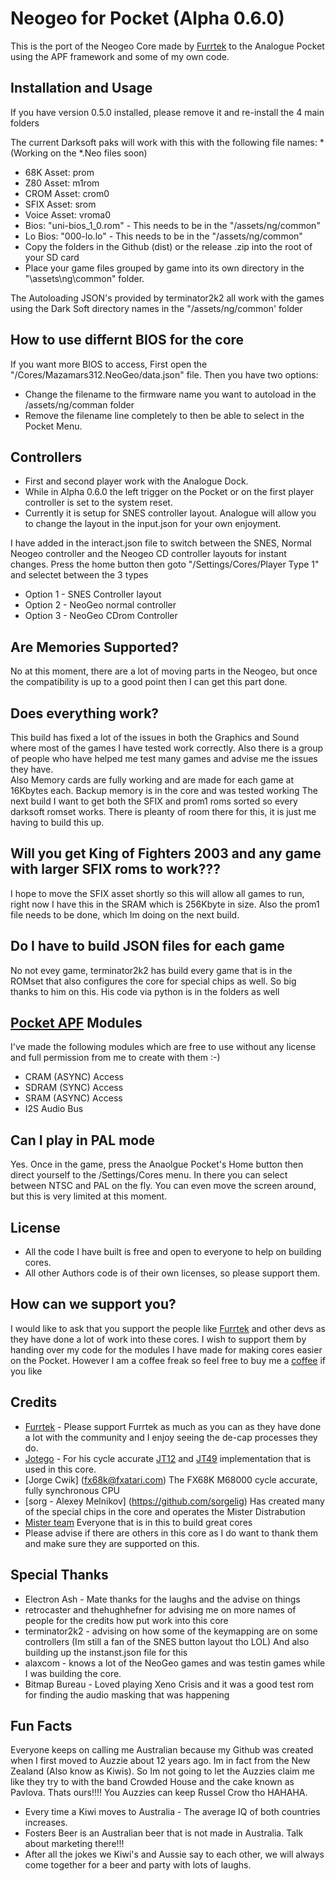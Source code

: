 # Neogeo for Pocket (Alpha 0.6.0)

This is the port of the Neogeo Core made by [Furrtek](https://www.patreon.com/furrtek/posts) to the Analogue Pocket using the APF framework and some of my own code.

## Installation and Usage 

If you have version 0.5.0 installed, please remove it and re-install the 4 main folders

The current Darksoft paks will work with this with the following file names:
*(Working on the *.Neo files soon)
* 68K Asset: prom
* Z80 Asset: m1rom
* CROM Asset: crom0
* SFIX Asset: srom
* Voice Asset: vroma0
* Bios: "uni-bios_1_0.rom" - This needs to be in the "/assets/ng/common"
* Lo Bios: "000-lo.lo" - This needs to be in the "/assets/ng/common"
* Copy the folders in the Github (dist) or the release .zip into the root of your SD card
* Place your game files grouped by game into its own directory in the "\assets\ng\common" folder.

The Autoloading JSON's provided by terminator2k2 all work with the games using the Dark Soft directory names in the "/assets/ng/common' folder

## How to use differnt BIOS for the core 
If you want more BIOS to access, First open the "/Cores/Mazamars312.NeoGeo/data.json" file. Then you have two options:
* Change the filename to the firmware name you want to autoload in the /assets/ng/comman folder 
* Remove the filename line completely to then be able to select in the Pocket Menu.

## Controllers 

* First and second player work with the Analogue Dock.
* While in Alpha 0.6.0 the left trigger on the Pocket or on the first player controller is set to the system reset.
* Currently it is setup for SNES controller layout. Analogue will allow you to change the layout in the input.json for your own enjoyment. 

I have added in the interact.json file to switch between the SNES, Normal Neogeo controller and the Neogeo CD controller layouts for instant changes. Press the home button then goto "/Settings/Cores/Player Type 1" and selectet between the 3 types
* Option 1 - SNES Controller layout 
* Option 2 - NeoGeo normal controller 
* Option 3 - NeoGeo CDrom Controller 

## Are Memories Supported?
No at this moment, there are a lot of moving parts in the Neogeo, but once the compatibility is up to a good point then I can get this part done. 

## Does everything work?
This build has fixed a lot of the issues in both the Graphics and Sound where most of the games I have tested work correctly. Also there is a group of people who have helped me test many games and advise me the issues they have.  
Also Memory cards are fully working and are made for each game at 16Kbytes each. Backup memory is in the core and was tested working
The next build I want to get both the SFIX and prom1 roms sorted so every darksoft romset works. There is pleanty of room there for this, it is just me having to build this up.

## Will you get King of Fighters 2003 and any game with larger SFIX roms to work???
I hope to move the SFIX asset shortly so this will allow all games to run, right now I have this in the SRAM which is 256Kbyte in size. Also the prom1 file needs to be done, which Im doing on the next build.

## Do I have to build JSON files for each game
No not evey game, terminator2k2 has build every game that is in the ROMset that also configures the core for special chips as well. So big thanks to him on this. His code via python is in the folders as well

## [Pocket APF](https://www.analogue.co/developer/docs/overview) Modules
I've made the following modules which are free to use without any license and full permission from me to create with them :-)
* CRAM (ASYNC) Access
* SDRAM (SYNC) Access
* SRAM (ASYNC) Access
* I2S Audio Bus

## Can I play in PAL mode
Yes. Once in the game, press the Anaolgue Pocket's Home button then direct yourself to the /Settings/Cores menu. In there you can select between NTSC and PAL on the fly. You can even move the screen around, but this is very limited at this moment.

## License
* All the code I have built is free and open to everyone to help on building cores. 
* All other Authors code is of their own licenses, so please support them.

## How can we support you?
I would like to ask that you support the people like [Furrtek](https://www.patreon.com/furrtek/posts) and other devs as they have done a lot of work into these cores. I wish to support them by handing over my code for the modules I have made for making cores easier on the Pocket. However I am a coffee freak so feel free to buy me a [coffee](https://www.buymeacoffee.com/Ultrafp64) if you like

## Credits
* [Furrtek](https://www.patreon.com/furrtek/posts) - Please support Furrtek as much as you can as they have done a lot with the community and I enjoy seeing the de-cap processes they do.
* [Jotego](https://www.patreon.com/topapate) - For his cycle accurate [JT12](https://github.com/jotego/jt12) and [JT49](https://github.com/jotego/jt49) implementation that is used in this core.
* [Jorge Cwik] (fx68k@fxatari.com) The FX68K M68000 cycle accurate, fully synchronous CPU 
* [sorg - Alexey Melnikov] (https://github.com/sorgelig) Has created many of the special chips in the core and operates the Mister Distrabution 
* [Mister team](https://github.com/MiSTer-devel) Everyone that is in this to build great cores
* Please advise if there are others in this core as I do want to thank them and make sure they are supported on this.

## Special Thanks
* Electron Ash - Mate thanks for the laughs and the advise on things
* retrocaster and thehughhefner for advising me on more names of people for the credits how put work into this core
* terminator2k2 - advising on how some of the keymapping are on some controllers (Im still a fan of the SNES button layout tho LOL) And also building up the instanst.json file for this
* alaxcom - knows a lot of the NeoGeo games and was testin games while I was building the core.
* Bitmap Bureau - Loved playing Xeno Crisis and it was a good test rom for finding the audio masking that was happening

## Fun Facts
Everyone keeps on calling me Australian because my Github was created when I first moved to Auzzie about 12 years ago. Im in fact from the New Zealand (Also know as Kiwis). So Im not going to let the Auzzies claim me like they try to with the band Crowded House and the cake known as Pavlova. Thats ours!!!! 
You Auzzies can keep Russel Crow tho HAHAHA. 

* Every time a Kiwi moves to Australia - The average IQ of both countries increases.
* Fosters Beer is an Australian beer that is not made in Australia. Talk about marketing there!!!
* After all the jokes we Kiwi's and Aussie say to each other, we will always come together for a beer and party with lots of laughs.
